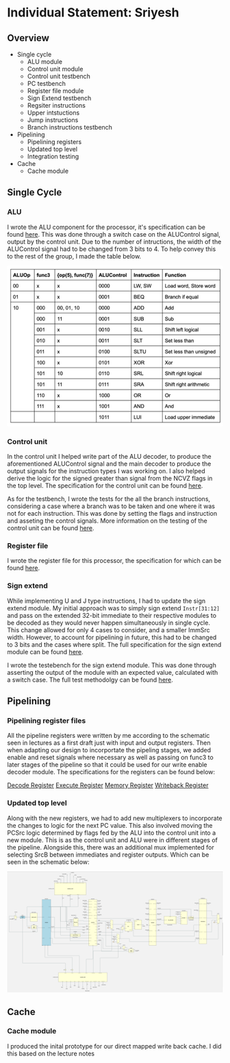# Individual Statement: Sriyesh

## Overview 
- Single cycle 
    - ALU module
    - Control unit module 
    - Control unit testbench
    - PC testbench 
    - Register file module
    - Sign Extend testbench 
    - Regsiter instructions 
    - Upper intstuctions 
    - Jump instructions 
    - Branch instructions testbench 
- Pipelining 
    - Pipelining registers 
    - Updated top level 
    - Integration testing 
- Cache 
    - Cache module 


## Single Cycle 

### ALU 

I wrote the ALU component for the processor, it's specification can be found [here](/rtl/alu/readme.md). This was done through a switch case on the ALUControl signal, output by the control unit. Due to the number of intructions, the width of the ALUControl signal had to be changed from 3 bits to 4. To help convey this to the rest of the group, I made the table below. 

![](/images/ALU_decoder.png) 


### Control unit 

In the control unit I helped write part of the ALU decoder, to produce the aforementioned ALUControl signal and the main decoder to produce the output signals for the instruction types I was working on. I also helped derive the logic for the signed greater than signal from the NCVZ flags in the top level. The specification for the control unit can be found [here](/rtl/control_unit/readme.md). 

As for the testbench, I wrote the tests for the all the branch instructions, considering a case where a branch was to be taken and one where it was not for each instruction. This was done by setting the flags and instruction and asseting the control signals. More information on the testing of the control unit can be found [here](/testbench/control_unit/readme.md). 

### Register file

I wrote the register file for this processor, the specification for which can be found [here](/rtl/reg_file/readme.md). 

### Sign extend 

While implementing U and J type instructions, I had to update the sign extend module. My initial approach was to simply sign extend `Instr[31:12]` and pass on the extended 32-bit immediate to their respective modules to be decoded as they would never happen simultaneously in single cycle. This change allowed for only 4 cases to consider, and a smaller ImmSrc width. However, to account for pipelining in future, this had to be changed to 3 bits and the cases where split. The full specification for the sign extend module can be found [here](/rtl/sign_extend/readme.md). 

I wrote the testebench for the sign extend module. This was done through asserting the output of the module with an expected value, calculated with a switch case. The full test methodolgy can be found [here](/testbench/sign_extend/readme.md). 

## Pipelining 

### Pipelining register files 

All the pipeline registers were written by me according to the schematic seen in lectures as a first draft just with input and output registers. Then when adapting our design to incorportate the pipeling stages, we added enable and reset signals where necessary as well as passing on func3 to later stages of the pipeline so that it could be used for our write enable decoder module. The specifications for the registers can be found below: 

[Decode Register](/rtl/reg_file_d/)
[Execute Register](/rtl/reg_file_e/)
[Memory Register](/rtl/reg_file_m/)
[Writeback Register](/rtl/reg_file_w/)

### Updated top level 

Along with the new registers, we had to add new multiplexers to incorporate the changes to logic for the next PC value. This also involved moving the PCSrc logic determined by flags fed by the ALU into the control unit into a new module. This is as the control unit and ALU were in different stages of the pipeline. Alongside this, there was an additional mux implemented for selecting SrcB between immediates and register outputs. Which can be seen in the schematic below: 

![Pipeline Schematic](/images/pipelined_schematic.png)

## Cache

### Cache module 

I produced the inital prototype for our direct mapped write back cache. I did this based on the lecture notes